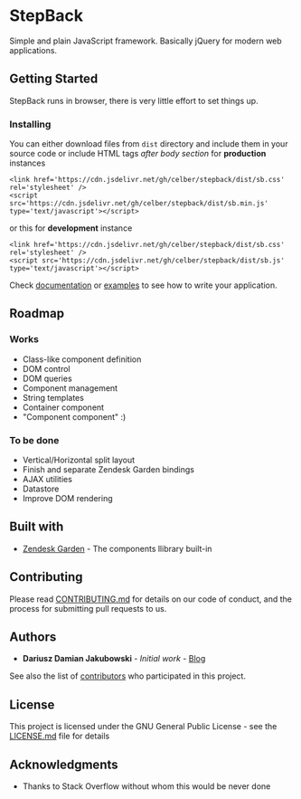 # StepBack

Simple and plain JavaScript framework. Basically jQuery for modern web applications.

## Getting Started

StepBack runs in browser, there is very little effort to set things up.


### Installing

You can either download files from `dist` directory and include them in your source code
or include HTML tags *after body section* for **production** instances

```
<link href='https://cdn.jsdelivr.net/gh/celber/stepback/dist/sb.css' rel='stylesheet' />
<script src='https://cdn.jsdelivr.net/gh/celber/stepback/dist/sb.min.js' type='text/javascript'></script>
```

or this for **development** instance

```
<link href='https://cdn.jsdelivr.net/gh/celber/stepback/dist/sb.css' rel='stylesheet' />
<script src='https://cdn.jsdelivr.net/gh/celber/stepback/dist/sb.js' type='text/javascript'></script>
```

Check [documentation](./api/) or [examples](/playground/index.html) to see how to write your application.

## Roadmap

### Works

* Class-like component definition
* DOM control
* DOM queries
* Component management
* String templates
* Container component
* "Component component" :)

### To be done

* Vertical/Horizontal split layout
* Finish and separate Zendesk Garden bindings
* AJAX utilities
* Datastore
* Improve DOM rendering

## Built with

* [Zendesk Garden](https://garden.zendesk.com/) - The components llibrary built-in

## Contributing

Please read [CONTRIBUTING.md](CONTRIBUTING.md) for details on our code of conduct, and the process for submitting pull requests to us.

## Authors

* **Dariusz Damian Jakubowski** - *Initial work* - [Blog](https://blog.celber.pl)

See also the list of [contributors](https://github.com/your/project/contributors) who participated in this project.

## License

This project is licensed under the GNU General Public License - see the [LICENSE.md](LICENSE.md) file for details

## Acknowledgments

* Thanks to Stack Overflow without whom this would be never done
